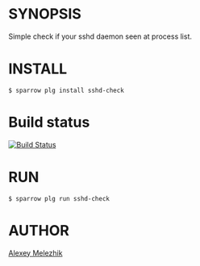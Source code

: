 # SYNOPSIS

Simple check if your sshd daemon seen at process list.

# INSTALL

    $ sparrow plg install sshd-check

# Build status

[![Build Status](https://travis-ci.org/melezhik/outth-sshd.svg)](https://travis-ci.org/melezhik/outth-sshd)

# RUN

    $ sparrow plg run sshd-check

# AUTHOR

[Alexey Melezhik](mailto:melezhik@gmail.com)

